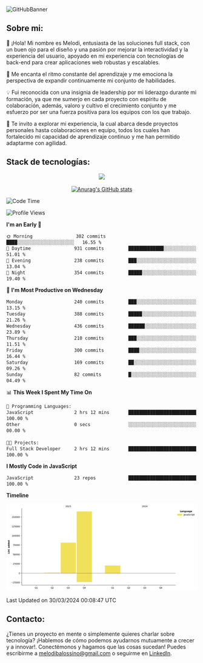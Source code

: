 ![GitHubBanner](https://github.com/MelBalossino/MelBalossino/assets/124601449/c1bfc12f-f708-4d5e-a44c-cbc714e582b2)

## Sobre mi:

🤗 ¡Hola! Mi nombre es Melodi, entusiasta de las soluciones full stack, con un buen ojo para el diseño y una pasión por mejorar la interactividad y la experiencia del usuario, apoyado en mi experiencia con tecnologías de back-end para crear aplicaciones web robustas y escalables.

🚀 Me encanta el ritmo constante del aprendizaje y me emociona la perspectiva de expandir continuamente mi conjunto de habilidades.

💡 Fui reconocida con una insignia de leadership por mi liderazgo durante mi formación, ya que me sumerjo en cada proyecto con espíritu de colaboración, además, valoro y cultivo el crecimiento conjunto y me esfuerzo por ser una fuerza positiva para los equipos con los que trabajo.

💼 Te invito a explorar mi experiencia, la cual abarca desde proyectos personales hasta colaboraciones en equipo, todos los cuales han fortalecido mi capacidad de aprendizaje continuo y me han permitido adaptarme con agilidad.

## Stack de tecnologías:
<p align="center">
  <a href="https://skillicons.dev">
    <img src="https://skillicons.dev/icons?i=js,html,css,react,vite,webpack,redux,nodejs,express,postgres,sequelize,git,github,vscode,figma,materialui,tailwind" />
  </a>
</p>

<div align="center">
  
[![Anurag's GitHub stats](https://github-readme-stats.vercel.app/api?username=melbalossino&count_private=true&show_icons=true&theme=onedark)](https://github.com/anuraghazra/github-readme-stats)
</div>

<!--START_SECTION:waka-->
![Code Time](http://img.shields.io/badge/Code%20Time-124%20hrs%207%20mins-blue)

![Profile Views](http://img.shields.io/badge/Profile%20Views-32-blue)

**I'm an Early 🐤** 

```text
🌞 Morning                302 commits         ████░░░░░░░░░░░░░░░░░░░░░   16.55 % 
🌆 Daytime                931 commits         █████████████░░░░░░░░░░░░   51.01 % 
🌃 Evening                238 commits         ███░░░░░░░░░░░░░░░░░░░░░░   13.04 % 
🌙 Night                  354 commits         █████░░░░░░░░░░░░░░░░░░░░   19.40 % 
```
📅 **I'm Most Productive on Wednesday** 

```text
Monday                   240 commits         ███░░░░░░░░░░░░░░░░░░░░░░   13.15 % 
Tuesday                  388 commits         █████░░░░░░░░░░░░░░░░░░░░   21.26 % 
Wednesday                436 commits         ██████░░░░░░░░░░░░░░░░░░░   23.89 % 
Thursday                 210 commits         ███░░░░░░░░░░░░░░░░░░░░░░   11.51 % 
Friday                   300 commits         ████░░░░░░░░░░░░░░░░░░░░░   16.44 % 
Saturday                 169 commits         ██░░░░░░░░░░░░░░░░░░░░░░░   09.26 % 
Sunday                   82 commits          █░░░░░░░░░░░░░░░░░░░░░░░░   04.49 % 
```


📊 **This Week I Spent My Time On** 

```text
💬 Programming Languages: 
JavaScript               2 hrs 12 mins       █████████████████████████   100.00 % 
Other                    0 secs              ░░░░░░░░░░░░░░░░░░░░░░░░░   00.00 % 

🐱‍💻 Projects: 
Full Stack Developer     2 hrs 12 mins       █████████████████████████   100.00 % 
```

**I Mostly Code in JavaScript** 

```text
JavaScript               23 repos            █████████████████████████   100.00 % 
```



**Timeline**

![Lines of Code chart](https://raw.githubusercontent.com/MelBalossino/MelBalossino/main/assets/bar_graph.png)


 Last Updated on 30/03/2024 00:08:47 UTC
<!--END_SECTION:waka-->

## Contacto:
¿Tienes un proyecto en mente o simplemente quieres charlar sobre tecnología? ¡Hablemos de cómo podemos ayudarnos mutuamente a crecer y a innovar!. Conectémonos y hagamos que las cosas sucedan! Puedes escribirme a melodibalossino@gmail.com o seguirme en [LinkedIn](https://www.linkedin.com/in/melody-balossino-26745021b).


<!--
**MelBalossino/MelBalossino** is a ✨ _special_ ✨ repository because its `README.md` (this file) appears on your GitHub profile.



Here are some ideas to get you started:

- 🔭 I’m currently working on ...
- 🌱 I’m currently learning ...
- 👯 I’m looking to collaborate on ...
- 🤔 I’m looking for help with ...
- 💬 Ask me about ...
- 📫 How to reach me: ...
- 😄 Pronouns: ...
- ⚡ Fun fact: ...
-->
